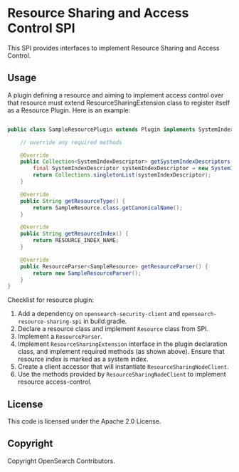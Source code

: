 # Resource Sharing and Access Control SPI

This SPI provides interfaces to implement Resource Sharing and Access Control.


## Usage

A plugin defining a resource and aiming to implement access control over that resource must extend ResourceSharingExtension class to register itself as a Resource Plugin. Here is an example:

```java

public class SampleResourcePlugin extends Plugin implements SystemIndexPlugin, ResourceSharingExtension {

    // override any required methods

    @Override
    public Collection<SystemIndexDescriptor> getSystemIndexDescriptors(Settings settings) {
        final SystemIndexDescriptor systemIndexDescriptor = new SystemIndexDescriptor(RESOURCE_INDEX_NAME, "Sample index with resources");
        return Collections.singletonList(systemIndexDescriptor);
    }

    @Override
    public String getResourceType() {
        return SampleResource.class.getCanonicalName();
    }

    @Override
    public String getResourceIndex() {
        return RESOURCE_INDEX_NAME;
    }

    @Override
    public ResourceParser<SampleResource> getResourceParser() {
        return new SampleResourceParser();
    }
}
```

Checklist for resource plugin:
1. Add a dependency on `opensearch-security-client` and `opensearch-resource-sharing-spi` in build.gradle.
2. Declare a resource class and implement `Resource` class from SPI.
3. Implement a `ResourceParser`.
4. Implement `ResourceSharingExtension` interface in the plugin declaration class, and implement required methods (as shown above). Ensure that resource index is marked as a system index.
5. Create a client accessor that will instantiate `ResourceSharingNodeClient`.
6. Use the methods provided by `ResourceSharingNodeClient` to implement resource access-control.


## License

This code is licensed under the Apache 2.0 License.

## Copyright

Copyright OpenSearch Contributors.
